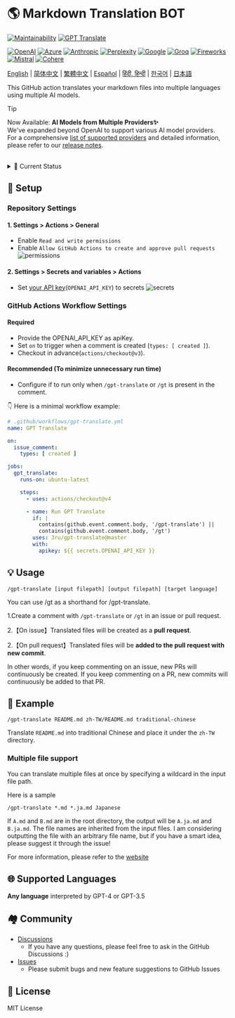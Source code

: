 # 🌎 Markdown Translation BOT
[![Maintainability](https://api.codeclimate.com/v1/badges/a13ea4f37913ba6ba570/maintainability)](https://codeclimate.com/github/3ru/gpt-translate/maintainability)
[![GPT Translate](https://github.com/3ru/gpt-translate/actions/workflows/gpt-translate.yml/badge.svg)](https://github.com/3ru/gpt-translate/actions/workflows/gpt-translate.yml)

[![OpenAI](https://img.shields.io/badge/-OpenAI-white?style=flat-square&logo=openai&logoColor=black)](https://openai.com/)
[![Azure](https://img.shields.io/badge/-Microsoft%20Azure-white?style=flat-square&logo=microsoftazure&color=0078D4)](https://azure.microsoft.com/en-us/products/ai-services/openai-service)
[![Anthropic](https://img.shields.io/badge/-Anthropic-black?style=flat-square&logo=anthropic&logoColor=black&color=d4a27f)](https://www.anthropic.com/)
[![Perplexity](https://img.shields.io/badge/-Perplexity-black?style=flat-square&logo=perplexity&color=black)](https://docs.perplexity.ai/)
[![Google](https://img.shields.io/badge/-Google%20gemini-white?style=flat-square&logo=googlegemini&color=white)](https://ai.google/discover/generativeai/)
[![Groq](https://img.shields.io/badge/-Groq-black?style=flat-square&logoColor=black&color=F55036)](https://groq.com/)
[![Fireworks](https://img.shields.io/badge/-Fireworks%20AI-black?style=flat-square&color=631fee)](https://fireworks.ai/)
[![Mistral](https://img.shields.io/badge/-Mistral%20AI-black?style=flat-square&color=ff7000)](https://mistral.ai/)
[![Cohere](https://img.shields.io/badge/-Cohere-black?style=flat-square&color=39594c)](https://cohere.com/)


[English](/README.md) |
[简体中文](/README/README.zh-CN.md) |
[繁體中文](/README/README.zh-TW.md) |
[Español](/README/README.es.md) |
[हिंदी, हिन्दी](/README/README.hi.md) |
[한국어](/README/README.ko.md) |
[日本語](/README/README.ja.md)

This GitHub action translates your markdown files into multiple languages using multiple AI models.

> [!TIP]
> Now Available: **AI Models from Multiple Providers✨**  \
> We've expanded beyond OpenAI to support various AI model providers.  \
> For a comprehensive [list of supported providers](https://g-t.vercel.app/docs/references/supported-model-provider) and detailed information, please refer to our [release notes](https://github.com/3ru/gpt-translate/releases/tag/v1.2.0-beta).

<br/>

<details><summary>🧐 Current Status</summary>
<p>

- The action supports translating **markdown(`.md`), markdown-jsx(`.mdx`), json(`.json`) files only**.

- The command can be executed exclusively by individuals with **write permissions to the repository**.

These limitations prevent API abuse by non-trusted parties.

</p>
</details> 

## 🔧 Setup

### Repository Settings

#### 1. Settings > Actions > General

- Enable `Read and write permissions`
- Enable `Allow GitHub Actions to create and approve pull requests`
  ![permissions](https://user-images.githubusercontent.com/69892552/228692074-d8d009a8-9272-4023-97b1-3cbc637d5d84.jpg)

#### 2. Settings > Secrets and variables > Actions

- Set [your API key](https://platform.openai.com/account/api-keys)(`OPENAI_API_KEY`) to secrets
  ![secrets](https://user-images.githubusercontent.com/69892552/228692421-22d7db33-4e32-4f28-b166-45b4d3ce2b11.jpg)


### GitHub Actions Workflow Settings

#### Required
- Provide the OPENAI_API_KEY as apiKey.
- Set `on` to trigger when a comment is created (`types: [ created ]`).
- Checkout in advance(`actions/checkout@v3`).

#### Recommended (To minimize unnecessary run time)
- Configure if to run only when `/gpt-translate` or `/gt` is present in the comment.


👇 Here is a minimal workflow example:
```yaml
# .github/workflows/gpt-translate.yml
name: GPT Translate

on:
  issue_comment:
    types: [ created ]

jobs:
  gpt_translate:
    runs-on: ubuntu-latest

    steps:
      - uses: actions/checkout@v4

      - name: Run GPT Translate
        if: |
          contains(github.event.comment.body, '/gpt-translate') || 
          contains(github.event.comment.body, '/gt')
        uses: 3ru/gpt-translate@master
        with:
          apikey: ${{ secrets.OPENAI_API_KEY }}
```


## 💡 Usage

```
/gpt-translate [input filepath] [output filepath] [target language] 
```
You can use /gt as a shorthand for /gpt-translate.

1.Create a comment with `/gpt-translate` or `/gt` in an issue or pull request.

2.【On issue】Translated files will be created as a **pull request**.

2.【On pull request】Translated files will be **added to the pull request with new commit**.

In other words, if you keep commenting on an issue, new PRs will continuously be created.
If you keep commenting on a PR, new commits will continuously be added to that PR.

## 📝 Example
```
/gpt-translate README.md zh-TW/README.md traditional-chinese
```
Translate `README.md` into traditional Chinese and place it under the `zh-TW` directory.

### Multiple file support

You can translate multiple files at once by specifying a wildcard in the input file path.

Here is a sample
```
/gpt-translate *.md *.ja.md Japanese
```
If `A.md` and `B.md` are in the root directory, the output will be `A.ja.md` and `B.ja.md`. The file names are inherited from the input files.
I am considering outputting the file with an arbitrary file name, but if you have a smart idea, please suggest it through the issue!

For more information, please refer to the [website](https://g-t.vercel.app/docs/references/path-builder)

## 🌐 Supported Languages
**Any language** interpreted by GPT-4 or GPT-3.5

## 🏘️ Community
- [Discussions](https://github.com/3ru/gpt-translate/discussions)
  - If you have any questions, please feel free to ask in the GitHub Discussions :)
- [Issues](https://github.com/3ru/gpt-translate/issues)
  - Please submit bugs and new feature suggestions to GitHub Issues

## 📃 License
MIT License
